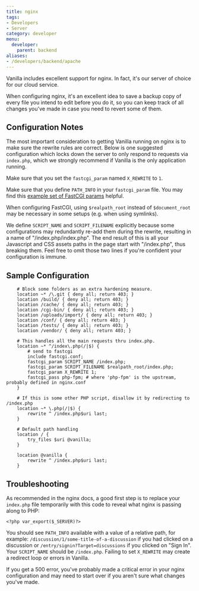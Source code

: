 ```yaml
---
title: nginx
tags:
- Developers
- Server
category: developer
menu:
  developer:
    parent: backend
aliases:
- /developers/backend/apache
---
```


Vanilla includes excellent support for nginx. In fact, it's our server of choice for our cloud service. 

When configuring nginx, it's an excellent idea to save a backup copy of every file you intend to edit before you do it, so you can keep track of all changes you've made in case you need to revert some of them.

## Configuration Notes

The most important consideration to getting Vanilla running on nginx is to make sure the rewrite rules are correct. Below is one suggested configuration which locks down the server to only respond to requests via `index.php`, which we strongly recommend if Vanilla is the only application running.

Make sure that you set the `fastcgi_param` named `X_REWRITE` to `1`.

Make sure that you define `PATH_INFO` in your `fastcgi_param` file. You may find this [example set of FastCGI params](https://www.nginx.com/resources/wiki/start/topics/examples/phpfcgi/) helpful.

When configuring FastCGI, using `$realpath_root` instead of `$document_root` may be necessary in some setups (e.g. when using symlinks).

We define `SCRIPT_NAME` and `SCRIPT_FILENAME` explicitly because some configurations may redundantly re-add them during the rewrite, resulting in a name of "/index.php/index.php". The end result of this is all your Javascript and CSS assets paths in the page start with "/index.php", thus breaking them. Feel free to omit those two lines if you're confident your configuration is immune.

## Sample Configuration

```nginx
    # Block some folders as an extra hardening measure.
    location ~* /\.git { deny all; return 403; }
    location /build/ { deny all; return 403; }
    location /cache/ { deny all; return 403; }
    location /cgi-bin/ { deny all; return 403; }
    location /uploads/import/ { deny all; return 403; }
    location /conf/ { deny all; return 403; }
    location /tests/ { deny all; return 403; }
    location /vendor/ { deny all; return 403; }

    # This handles all the main requests thru index.php.
    location ~* ^/index\.php(/|$) {
        # send to fastcgi
        include fastcgi.conf;
        fastcgi_param SCRIPT_NAME /index.php;
        fastcgi_param SCRIPT_FILENAME $realpath_root/index.php;
        fastcgi_param X_REWRITE 1;
        fastcgi_pass php-fpm; # where 'php-fpm' is the upstream, probably defined in nginx.conf 
    }

    # If this is some other PHP script, disallow it by redirecting to /index.php
    location ~* \.php(/|$) {
        rewrite ^ /index.php$uri last;
    }

    # Default path handling
    location / {
        try_files $uri @vanilla;
    }
    
    location @vanilla {
        rewrite ^ /index.php$uri last;
    }
```

## Troubleshooting

As recommended in the nginx docs, a good first step is to replace your `index.php` file temporarily with this code to reveal what nginx is passing along to PHP:

`<?php var_export($_SERVER)?>`

You should see `PATH_INFO` available with a value of a relative path, for example: `/discussion/1/some-title-of-a-discussion` if you had clicked on a discussion or `/entry/signin?Target=discussions` if you clicked on "Sign In". Your `SCRIPT_NAME` should be `/index.php`. Failing to set `X_REWRITE` may create a redirect loop or errors in Vanilla.

If you get a 500 error, you've probably made a critical error in your nginx configuration and may need to start over if you aren't sure what changes you've made.
